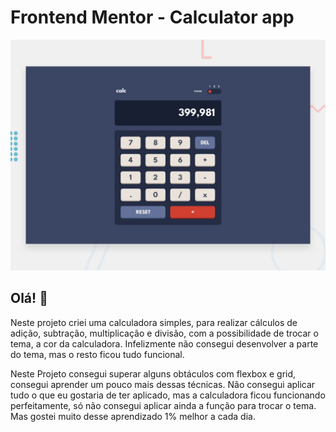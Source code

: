 # Frontend Mentor - Calculator app

![Design preview for the Calculator app coding challenge](./design/desktop-preview.jpg)

## Olá! 👋

Neste projeto criei uma calculadora simples, para realizar cálculos de adição, subtração, multiplicação e divisão, com a possibilidade de trocar o tema, a cor da calculadora. Infelizmente não consegui desenvolver a parte do tema, mas o resto ficou tudo funcional.

Neste Projeto consegui superar alguns obtáculos com flexbox e grid, consegui aprender um pouco mais dessas técnicas. Não consegui aplicar tudo o que eu gostaria de ter aplicado, mas a calculadora ficou funcionando perfeitamente, só não consegui aplicar ainda a função para trocar o tema.
Mas gostei muito desse aprendizado 1% melhor a cada dia.



